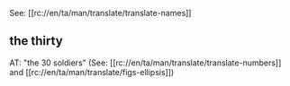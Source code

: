 See: [[rc://en/ta/man/translate/translate-names]]

## the thirty ##

AT: "the 30 soldiers"  (See: [[rc://en/ta/man/translate/translate-numbers]] and [[rc://en/ta/man/translate/figs-ellipsis]])